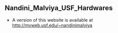 ## Nandini_Malviya_USF_Hardwares


- A version of this website is available at http://myweb.usf.edu/~nandinimalviya
